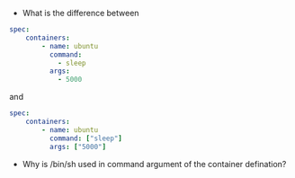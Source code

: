 - What is the difference between
```yaml
spec:
    containers:
        - name: ubuntu
          command:
            - sleep
          args:
            - 5000
```
and 
```yaml
spec:
    containers:
        - name: ubuntu
          command: ["sleep"]
          args: ["5000"]
```

- Why is /bin/sh used in command argument of the container defination?